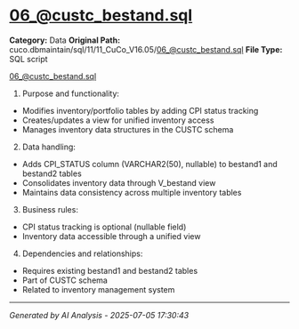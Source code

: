 # 06_@custc_bestand.sql

**Category:** Data
**Original Path:** cuco.dbmaintain/sql/11/11_CuCo_V16.05/06_@custc_bestand.sql
**File Type:** SQL script

06_@custc_bestand.sql
1. Purpose and functionality:
- Modifies inventory/portfolio tables by adding CPI status tracking
- Creates/updates a view for unified inventory access
- Manages inventory data structures in the CUSTC schema

2. Data handling:
- Adds CPI_STATUS column (VARCHAR2(50), nullable) to bestand1 and bestand2 tables
- Consolidates inventory data through V_bestand view
- Maintains data consistency across multiple inventory tables

3. Business rules:
- CPI status tracking is optional (nullable field)
- Inventory data accessible through a unified view

4. Dependencies and relationships:
- Requires existing bestand1 and bestand2 tables
- Part of CUSTC schema
- Related to inventory management system

---
*Generated by AI Analysis - 2025-07-05 17:30:43*
